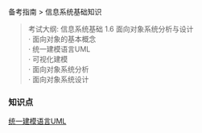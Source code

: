 备考指南 > 信息系统基础知识

> 考试大纲: 信息系统基础
> 1.6 面向对象系统分析与设计  
> · 面向对象的基本概念  
> · 统一建模语言UML   
> · 可视化建模  
> · 面向对象系统分析  
> · 面向对象系统设计  


### 知识点




[统一建模语言UML](https://www.w3cschool.cn/uml_tutorial/)
